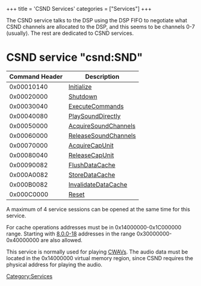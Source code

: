 +++
title = 'CSND Services'
categories = ["Services"]
+++

The CSND service talks to the DSP using the DSP FIFO to negotiate what
CSND channels are allocated to the DSP, and this seems to be channels
0-7 (usually). The rest are dedicated to CSND services.

# CSND service "csnd:SND"

| Command Header | Description                                                  |
|----------------|--------------------------------------------------------------|
| 0x00010140     | [Initialize](CSND:Initialize "wikilink")                     |
| 0x00020000     | [Shutdown](CSND:Shutdown "wikilink")                         |
| 0x00030040     | [ExecuteCommands](CSND:ExecuteCommands "wikilink")           |
| 0x00040080     | [PlaySoundDirectly](CSND:PlaySoundDirectly "wikilink")       |
| 0x00050000     | [AcquireSoundChannels](CSND:AcquireSoundChannels "wikilink") |
| 0x00060000     | [ReleaseSoundChannels](CSND:ReleaseSoundChannels "wikilink") |
| 0x00070000     | [AcquireCapUnit](CSND:AcquireCapUnit "wikilink")             |
| 0x00080040     | [ReleaseCapUnit](CSND:ReleaseCapUnit "wikilink")             |
| 0x00090082     | [FlushDataCache](CSND:FlushDataCache "wikilink")             |
| 0x000A0082     | [StoreDataCache](CSND:StoreDataCache "wikilink")             |
| 0x000B0082     | [InvalidateDataCache](CSND:InvalidateDataCache "wikilink")   |
| 0x000C0000     | [Reset](CSND:Reset "wikilink")                               |

A maximum of 4 service sessions can be opened at the same time for this
service.

For cache operations addresses must be in 0x14000000-0x1C000000 range.
Starting with [8.0.0-18](8.0.0-18 "wikilink") addresses in the range
0x30000000-0x40000000 are also allowed.

This service is normally used for playing [CWAVs](BCWAV "wikilink"). The
audio data must be located in the 0x14000000 virtual memory region,
since CSND requires the physical address for playing the audio.

[Category:Services](Category:Services "wikilink")
